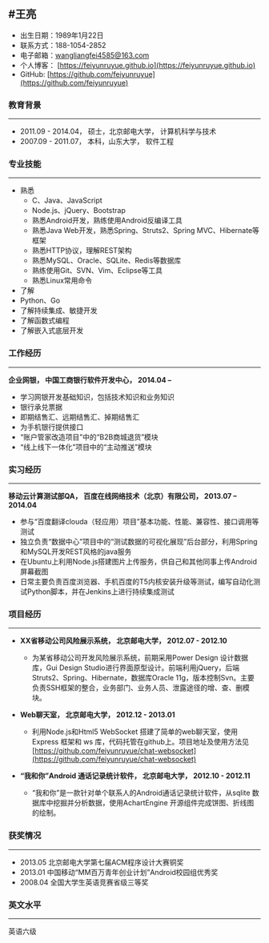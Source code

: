 #王亮
-----
- 出生日期：1989年1月22日
- 联系方式：188-1054-2852
- 电子邮箱：wangliangfei4585@163.com
- 个人博客： [https://feiyunruyue.github.io](https://feiyunruyue.github.io)
- GitHub: [https://github.com/feiyunruyue](https://github.com/feiyunruyue)

### 教育背景
------
- 2011.09 - 2014.04， 硕士，北京邮电大学， 计算机科学与技术
- 2007.09 - 2011.07， 本科，山东大学， 软件工程

### 专业技能
------
- 熟悉
   - C、Java、JavaScript
   - Node.js、jQuery、Bootstrap
   - 熟悉Android开发，熟练使用Android反编译工具
   - 熟悉Java Web开发，熟悉Spring、Struts2、Spring MVC、Hibernate等框架
   - 熟悉HTTP协议，理解REST架构
   - 熟悉MySQL、Oracle、SQLite、Redis等数据库
   - 熟练使用Git、SVN、Vim、Eclipse等工具
   - 熟悉Linux常用命令
- 了解
 - Python、Go
 - 了解持续集成、敏捷开发
 - 了解函数式编程
 - 了解嵌入式底层开发

### 工作经历
-------
**企业网银， 中国工商银行软件开发中心， 2014.04 –**

- 学习网银开发基础知识，包括技术知识和业务知识
- 银行承兑票据
- 即期结售汇、远期结售汇、掉期结售汇
- 为手机银行提供接口
- “账户管家改造项目”中的“B2B商城退货”模块
- “线上线下一体化”项目中的“主动推送”模块

### 实习经历
--------
 **移动云计算测试部QA， 百度在线网络技术（北京）有限公司， 2013.07 – 2014.04**
    
- 参与“百度翻译clouda（轻应用）项目”基本功能、性能、兼容性、接口调用等测试
- 独立负责“数据中心”项目中的“测试数据的可视化展现”后台部分，利用Spring和MySQL开发REST风格的java服务
- 在Ubuntu上利用Node.js搭建图片上传服务，供自己和其他同事上传Android屏幕截图
- 日常主要负责百度浏览器、手机百度的T5内核安装升级等测试，编写自动化测试Python脚本，并在Jenkins上进行持续集成测试 

### 项目经历
------

- **XX省移动公司风险展示系统， 北京邮电大学， 2012.07 - 2012.10**  
 
  - 为某省移动公司开发风险展示系统，前期采用Power Design 设计数据库，Gui Design Studio进行界面原型设计。前端利用jQuery，后端Struts2、Spring、Hibernate，数据库Oracle 11g，版本控制Svn。主要负责SSH框架的整合，业务部门、业务人员、泄露途径的增、查、删模块。  

- **Web聊天室， 北京邮电大学， 2012.12 - 2013.01**  

  - 利用Node.js和Html5 WebSocket 搭建了简单的web聊天室，使用Express 框架和 ws 库，代码托管在github上。项目地址及使用方法见[https://github.com/feiyunruyue/chat-websocket](https://github.com/feiyunruyue/chat-websocket)  

- **“我和你”Android 通话记录统计软件， 北京邮电大学， 2012.10 - 2012.11**  

  - “我和你”是一款针对单个联系人的Android通话记录统计软件，从sqlite 数据库中挖掘并分析数据，使用AchartEngine 开源组件完成饼图、折线图的绘制。

### 获奖情况
------
- 2013.05     北京邮电大学第七届ACM程序设计大赛铜奖
- 2013.01     中国移动“MM百万青年创业计划”Android校园组优秀奖
- 2008.04     全国大学生英语竞赛省级三等奖    

### 英文水平
------
  英语六级